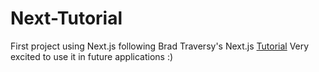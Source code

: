 # Next-Tutorial

First project using Next.js following Brad Traversy's Next.js [Tutorial](https://www.youtube.com/watch?v=IkOVe40Sy0U) Very excited to use it in future applications :)
